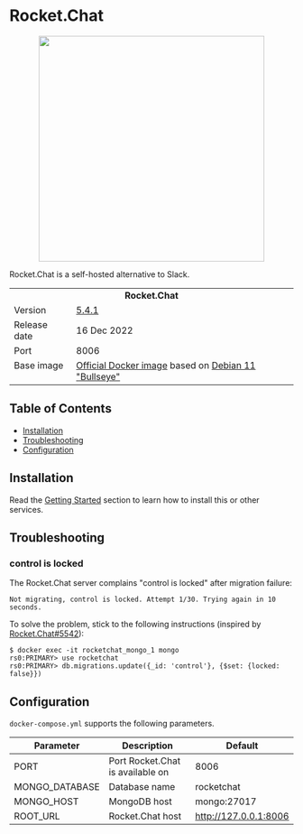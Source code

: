 # Rocket.Chat

<p align="center">
    <img src="logo.svg" width="400">
</p>

Rocket.Chat is a self-hosted alternative to Slack.

<table>
  <tr>
    <td align="center" colspan="2"><b>Rocket.Chat</b></td>
  </tr>
  <tr>
    <td>Version</td>
    <td><a href="https://github.com/RocketChat/Rocket.Chat/releases/tag/5.4.1">5.4.1</a></td>
  </tr>
  <tr>
    <td>Release date</td>
    <td>16 Dec 2022</td>
  </tr>
  <tr>
    <td>Port</td>
    <td>8006</td>
  </tr> 
  <tr>
    <td valign="top">Base image</td>
    <td><a href="https://hub.docker.com/_/node">Official Docker image</a> based on <a href="https://debian.org/releases/bullseye/">Debian 11 "Bullseye"</a></td>
  </tr>
</table>

## Table of Contents

* [Installation](#installation)
* [Troubleshooting](#troubleshooting)
* [Configuration](#configuration)

## Installation

Read the [Getting Started](https://github.com/tolstoyevsky/mmb#getting-started) section to learn how to install this or other services.

## Troubleshooting

### control is locked

The Rocket.Chat server complains "control is locked" after migration failure:

```
Not migrating, control is locked. Attempt 1/30. Trying again in 10 seconds.
```

To solve the problem, stick to the following instructions (inspired by [Rocket.Chat#5542](https://github.com/RocketChat/Rocket.Chat/issues/5542)):

```
$ docker exec -it rocketchat_mongo_1 mongo
rs0:PRIMARY> use rocketchat
rs0:PRIMARY> db.migrations.update({_id: 'control'}, {$set: {locked: false}})
```

## Configuration

`docker-compose.yml` supports the following parameters.

| Parameter      | Description                      | Default               |
| -------------- | -------------------------------- | --------------------- |
| PORT           | Port Rocket.Chat is available on | 8006                  |
| MONGO_DATABASE | Database name                    | rocketchat            |
| MONGO_HOST     | MongoDB host                     | mongo:27017           |
| ROOT_URL       | Rocket.Chat host                 | http://127.0.0.1:8006 |
